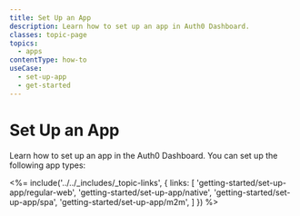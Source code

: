 ```yaml
---
title: Set Up an App
description: Learn how to set up an app in Auth0 Dashboard. 
classes: topic-page
topics:
  - apps
contentType: how-to
useCase:
  - set-up-app
  - get-started
---
```

# Set Up an App

Learn how to set up an app in the Auth0 Dashboard. You can set up the following app types: 

<%= include('../../_includes/_topic-links', { links: [
  'getting-started/set-up-app/regular-web',
  'getting-started/set-up-app/native',
  'getting-started/set-up-app/spa',
  'getting-started/set-up-app/m2m',
] }) %>
